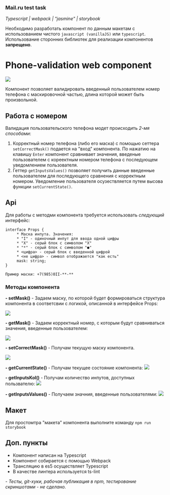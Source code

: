 ### Mail.ru test task
*Typescript | webpack | "jasmine" | storybook*

Необходимо разработать компонент по данным макетам с использованием чистого `javascript (vanillaJS)` или `typescript`. Использование сторонних библиотек для реализации компонентов **запрещено**.

# Phone-validation web component

![](https://i.ibb.co/QH3K1Nj/screenshoot.png)

Компонент позволяет валидировать введенный пользователем номер телефона с маскировочной частью, длина которой может быть произвольной.
## Работа с номером
Валидация пользовательского телефона модет происходить *2-мя способами*:
1.  Корректный номер телефона (либо его маска) с помощью сеттера `setCorrectMask()` подается на "вход" компонента. По нажатию на клавишу `Enter`  компонент сравнивает значения, введеные пользователем с кореектным номером телефона с последующем уведомлением пользователя.
2. Геттер `getInputsValues()` позволяет получить данные введенные пользователем для последующего сравнения с корректным номером. Уведомление пользователя осузествляется путем высова функции `setCurrentState()`.

## Api
Для работы с методми компонента требуется использовать *следующий* интерфейс:

	interface Props {
		 * Маска инпута. Значения:
		 * "I" - одиночный инпут для ввода одной цифры
		 * "X" - серый блок с символом "X"
		 * "*" - серый блок с символом "●"
		 * <цифра> - серый блок с введенной цифрой
		 * <не цифра> - символ отображается "как есть"
		 mask: string;
	}
```
Пример маски: +7(985)0II-**-**
```
### Методы компонента

**- setMask()** - Задаем маску, по которой будет формироваться структура компонента в соответсвии с логикой, описанной в интерфейсе Props:

![](https://i.ibb.co/qMyCghJ/screenshoot.png)

**- getMask()** - Задаем корректный номер, с которым будут сравниваться значения, введенные пользователем:

![](https://i.ibb.co/wWbC8X3/screenshoot.png)

**- setCorrectMask()** - Получам текущую маску компонента.

![](https://i.ibb.co/kxV5YmT/screenshoot.png)

**- getCurrentState()** - Получам текущее состояние компонента:
![](https://i.ibb.co/PWjB0RX/screenshoot.png)

**- getInputsKol()** - Получам количество инпутов, доступных пользвателю:
![](https://i.ibb.co/vPpcfVQ/screenshoot.png)

**- getInputsValues()** - Получаем значния, введенные пользователями:
![](https://i.ibb.co/ygmS7R1/screenshoot.png)

## Макет
Для простомтра "макета" компонента выполните команду `npm run storybook`

## Доп. пункты
- Компонент написан на Typescript
- Компонент собирается с помощью Webpack
- Трансляцию в es5 осуществляет Typescript
- В качестве линтера используется ts-lint

*- Тесты, git-хуки, рабочая публикация в npm, тестирование скриншотами - не сделано.*
